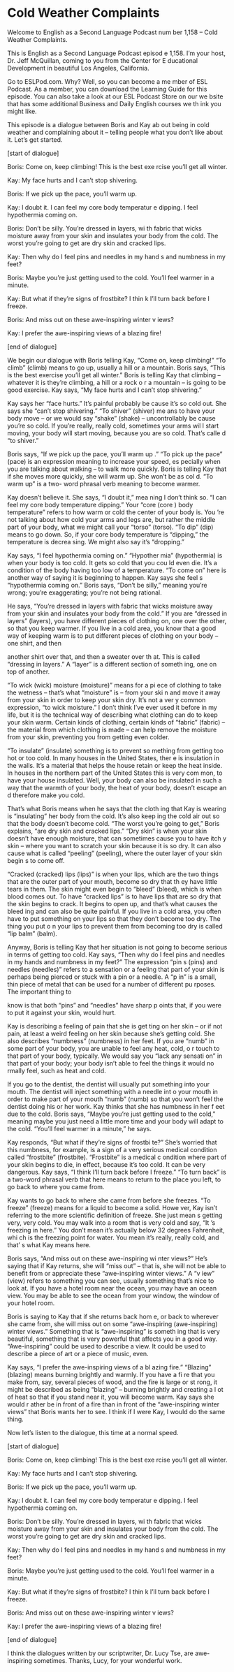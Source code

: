 # Cold Weather Complaints

Welcome to English as a Second Language Podcast num ber 1,158 – Cold Weather Complaints.

This is English as a Second Language Podcast episod e 1,158. I’m your host, Dr. Jeff McQuillan, coming to you from the Center for E ducational Development in beautiful Los Angeles, California.

Go to ESLPod.com. Why? Well, so you can become a me mber of ESL Podcast. As a member, you can download the Learning Guide for this episode. You can also take a look at our ESL Podcast Store on our we bsite that has some additional Business and Daily English courses we th ink you might like.

This episode is a dialogue between Boris and Kay ab out being in cold weather and complaining about it – telling people what you don’t like about it. Let’s get started.

[start of dialogue]

Boris: Come on, keep climbing! This is the best exe rcise you’ll get all winter.

Kay: My face hurts and I can’t stop shivering.

Boris: If we pick up the pace, you’ll warm up.

Kay: I doubt it. I can feel my core body temperatur e dipping. I feel hypothermia coming on.

Boris: Don’t be silly. You’re dressed in layers, wi th fabric that wicks moisture away from your skin and insulates your body from the cold. The worst you’re going to get are dry skin and cracked lips.

Kay: Then why do I feel pins and needles in my hand s and numbness in my feet?

Boris: Maybe you’re just getting used to the cold. You’ll feel warmer in a minute.

Kay: But what if they’re signs of frostbite? I thin k I’ll turn back before I freeze.

Boris: And miss out on these awe-inspiring winter v iews?

Kay: I prefer the awe-inspiring views of a blazing fire!

 [end of dialogue]

We begin our dialogue with Boris telling Kay, “Come  on, keep climbing!” “To climb” (climb) means to go up, usually a hill or a mountain. Boris says, “This is the best exercise you’ll get all winter.” Boris is telling Kay that climbing – whatever it is they’re climbing, a hill or a rock o r a mountain – is going to be good exercise. Kay says, “My face hurts and I can’t stop  shivering.”

Kay says her “face hurts.” It’s painful probably be cause it’s so cold out. She says she “can’t stop shivering.” “To shiver” (shiver) me ans to have your body move – or we would say “shake” (shake) – uncontrollably be cause you’re so cold. If you’re really, really cold, sometimes your arms wil l start moving, your body will start moving, because you are so cold. That’s calle d “to shiver.”

Boris says, “If we pick up the pace, you’ll warm up .” “To pick up the pace” (pace) is an expression meaning to increase your speed, es pecially when you are talking about walking – to walk more quickly. Boris  is telling Kay that if she moves more quickly, she will warm up. She won’t be as col d. “To warm up” is a two- word phrasal verb meaning to become warmer.

Kay doesn’t believe it. She says, “I doubt it,” mea ning I don’t think so. “I can feel my core body temperature dipping.” Your “core (core ) body temperature” refers to how warm or cold the center of your body is. You ’re not talking about how cold your arms and legs are, but rather the middle part of your body, what we might call your “torso” (torso). “To dip” (dip) means to go down. So, if your core body temperature is “dipping,” the temperature is decrea sing. We might also say it’s “dropping.”

Kay says, “I feel hypothermia coming on.” “Hypother mia” (hypothermia) is when your body is too cold. It gets so cold that you cou ld even die. It’s a condition of the body having too low of a temperature. “To come on” here is another way of saying it is beginning to happen. Kay says she feel s “hypothermia coming on.” Boris says, “Don’t be silly,” meaning you’re wrong;  you’re exaggerating; you’re not being rational.

He says, “You’re dressed in layers with fabric that  wicks moisture away from your skin and insulates your body from the cold.” If you  are “dressed in layers” (layers), you have different pieces of clothing on,  one over the other, so that you keep warmer. If you live in a cold area, you know that a good way of keeping warm is to put different pieces of clothing on your  body – one shirt, and then

another shirt over that, and then a sweater over th at. This is called “dressing in layers.” A “layer” is a different section of someth ing, one on top of another.

“To wick (wick) moisture (moisture)” means for a pi ece of clothing to take the wetness – that’s what “moisture” is – from your ski n and move it away from your skin in order to keep your skin dry. It’s not a ver y common expression, “to wick moisture.” I don’t think I’ve ever used it before in my life, but it is the technical way of describing what clothing can do to keep your  skin warm. Certain kinds of clothing, certain kinds of “fabric” (fabric) – the material from which clothing is made – can help remove the moisture from your skin,  preventing you from getting even colder.

“To insulate” (insulate) something is to prevent so mething from getting too hot or too cold. In many houses in the United States, ther e is insulation in the walls. It’s a material that helps the house retain or keep the heat inside. In houses in the northern part of the United States this is very com mon, to have your house insulated. Well, your body can also be insulated in  such a way that the warmth of your body, the heat of your body, doesn’t escape an d therefore make you cold.

That’s what Boris means when he says that the cloth ing that Kay is wearing is “insulating” her body from the cold. It’s also keep ing the cold air out so that the body doesn’t become cold. “The worst you’re going to get,” Boris explains, “are dry skin and cracked lips.” “Dry skin” is when your  skin doesn’t have enough moisture, that can sometimes cause you to have itch y skin – where you want to scratch your skin because it is so dry. It can also  cause what is called “peeling” (peeling), where the outer layer of your skin begin s to come off.

“Cracked (cracked) lips (lips)” is when your lips, which are the two things that are the outer part of your mouth, become so dry that th ey have little tears in them. The skin might even begin to “bleed” (bleed), which  is when blood comes out. To have “cracked lips” is to have lips that are so dry  that the skin begins to crack. It begins to open up, and that’s what causes the bleed ing and can also be quite painful. If you live in a cold area, you often have  to put something on your lips so that they don’t become too dry. The thing you put o n your lips to prevent them from becoming too dry is called “lip balm” (balm).

Anyway, Boris is telling Kay that her situation is not going to become serious in terms of getting too cold. Kay says, “Then why do I  feel pins and needles in my hands and numbness in my feet?” The expression “pin s (pins) and needles (needles)” refers to a sensation or a feeling that part of your skin is perhaps being pierced or stuck with a pin or a needle. A “p in” is a small, thin piece of metal that can be used for a number of different pu rposes. The important thing to

know is that both “pins” and “needles” have sharp p oints that, if you were to put it against your skin, would hurt.

Kay is describing a feeling of pain that she is get ting on her skin – or if not pain, at least a weird feeling on her skin because she’s getting cold. She also describes “numbness” (numbness) in her feet. If you  are “numb” in some part of your body, you are unable to feel any heat, cold, o r touch to that part of your body, typically. We would say you “lack any sensati on” in that part of your body; your body isn’t able to feel the things it would no rmally feel, such as heat and cold.

If you go to the dentist, the dentist will usually put something into your mouth. The dentist will inject something with a needle int o your mouth in order to make part of your mouth “numb” (numb) so that you won’t feel the dentist doing his or her work. Kay thinks that she has numbness in her f eet due to the cold. Boris says, “Maybe you’re just getting used to the cold,”  meaning maybe you just need a little more time and your body will adapt to the cold. “You’ll feel warmer in a minute,” he says.

Kay responds, “But what if they’re signs of frostbi te?” She’s worried that this numbness, for example, is a sign of a very serious medical condition called “frostbite” (frostbite). “Frostbite” is a medical c ondition where part of your skin begins to die, in effect, because it’s too cold. It  can be very dangerous. Kay says, “I think I’ll turn back before I freeze.” “To turn back” is a two-word phrasal verb that here means to return to the place you left, to  go back to where you came from.

Kay wants to go back to where she came from before she freezes. “To freeze” (freeze) means for a liquid to become a solid. Howe ver, Kay isn’t referring to the more scientific definition of freeze. She just mean s getting very, very cold. You may walk into a room that is very cold and say, “It ’s freezing in here.” You don’t mean it’s actually below 32 degrees Fahrenheit, whi ch is the freezing point for water. You mean it’s really, really cold, and that’ s what Kay means here.

Boris says, “And miss out on these awe-inspiring wi nter views?” He’s saying that if Kay returns, she will “miss out” – that is, she will not be able to benefit from or appreciate these “awe-inspiring winter views.” A “v iew” (view) refers to something you can see, usually something that’s nice to look at. If you have a hotel room near the ocean, you may have an ocean view. You may  be able to see the ocean from your window, the window of your hotel room.

Boris is saying to Kay that if she returns back hom e, or back to wherever she came from, she will miss out on some “awe-inspiring  (awe-inspiring) winter views.” Something that is “awe-inspiring” is someth ing that is very beautiful, something that is very powerful that affects you in  a good way. “Awe-inspiring” could be used to describe a view. It could be used to describe a piece of art or a piece of music, even.

Kay says, “I prefer the awe-inspiring views of a bl azing fire.” “Blazing” (blazing) means burning brightly and warmly. If you have a fi re that you make from, say, several pieces of wood, and the fire is large or st rong, it might be described as being “blazing” – burning brightly and creating a l ot of heat so that if you stand near it, you will become warm. Kay says she would r ather be in front of a fire than in front of the “awe-inspiring winter views” that Boris wants her to see. I think if I were Kay, I would do the same thing.

Now let’s listen to the dialogue, this time at a normal speed.

[start of dialogue]

Boris: Come on, keep climbing! This is the best exe rcise you’ll get all winter.

Kay: My face hurts and I can’t stop shivering.

Boris: If we pick up the pace, you’ll warm up.

Kay: I doubt it. I can feel my core body temperatur e dipping. I feel hypothermia coming on.

Boris: Don’t be silly. You’re dressed in layers, wi th fabric that wicks moisture away from your skin and insulates your body from the cold. The worst you’re going to get are dry skin and cracked lips.

Kay: Then why do I feel pins and needles in my hand s and numbness in my feet?

Boris: Maybe you’re just getting used to the cold. You’ll feel warmer in a minute.

Kay: But what if they’re signs of frostbite? I thin k I’ll turn back before I freeze.

Boris: And miss out on these awe-inspiring winter v iews?

Kay: I prefer the awe-inspiring views of a blazing fire!

 [end of dialogue]

I think the dialogues written by our scriptwriter, Dr. Lucy Tse, are awe-inspiring sometimes. Thanks, Lucy, for your wonderful work.



